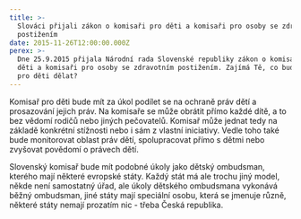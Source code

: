 ```yaml
---
title: >-
  Slováci přijali zákon o komisaři pro děti a komisaři pro osoby se zdravotním
  postižením
date: 2015-11-26T12:00:00.000Z
perex: >-
  Dne 25.9.2015 přijala Národní rada Slovenské republiky zákon o komisaři pro
  děti a komisaři pro osoby se zdravotním postižením. Zajímá Tě, co bude komisař
  pro děti dělat?
---
```




Komisař pro děti bude mít za úkol podílet se na ochraně práv dětí a prosazování jejich práv. Na komisaře se může obrátit přímo každé dítě, a to bez vědomí rodičů nebo jiných pečovatelů. Komisař může jednat tedy na základě konkrétní stížnosti nebo i sám z vlastní iniciativy. Vedle toho také bude monitorovat oblast práv dětí, spolupracovat přímo s dětmi nebo zvyšovat povědomí o právech dětí. 



Slovenský komisař bude mít podobné úkoly jako dětský ombudsman, kterého mají některé evropské státy. Každý stát má ale trochu jiný model, někde není samostatný úřad, ale úkoly dětského ombudsmana vykonává běžný ombudsman, jiné státy mají speciální osobu, která se jmenuje různě, některé státy nemají prozatím nic - třeba Česká republika. 


